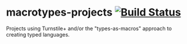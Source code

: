# macrotypes-projects [![Build Status](https://travis-ci.org/stchang/macrotypes-projects.svg?branch=master)](https://travis-ci.org/stchang/macrotypes-projects)
Projects using Turnstile+ and/or the "types-as-macros" approach to creating typed languages.
